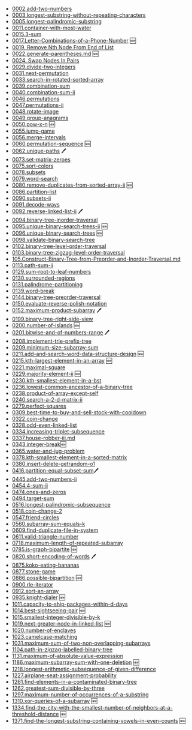 - [0002.add-two-numbers](../problems/2.add-two-numbers.md)
- [0003.longest-substring-without-repeating-characters](../problems/3.longest-substring-without-repeating-characters.md)
- [0005.longest-palindromic-substring](../problems/5.longest-palindromic-substring.md)
- [0011.container-with-most-water](../problems/11.container-with-most-water.md)
- [0015.3-sum](../problems/15.3sum.md)
- [0017.Letter-Combinations-of-a-Phone-Number](../problems/17.Letter-Combinations-of-a-Phone-Number.md) 🆕
- [0019. Remove Nth Node From End of List](../problems/19.removeNthNodeFromEndofList.md)
- [0022.generate-parentheses.md](../problems/22.generate-parentheses.md) 🆕
- [0024. Swap Nodes In Pairs](../problems/24.swapNodesInPairs.md)
- [0029.divide-two-integers](../problems/29.divide-two-integers.md)
- [0031.next-permutation](../problems/31.next-permutation.md)
- [0033.search-in-rotated-sorted-array](../problems/33.search-in-rotated-sorted-array.md)
- [0039.combination-sum](../problems/39.combination-sum.md)
- [0040.combination-sum-ii](../problems/40.combination-sum-ii.md)
- [0046.permutations](../problems/46.permutations.md)
- [0047.permutations-ii](../problems/47.permutations-ii.md)
- [0048.rotate-image](../problems/48.rotate-image.md)
- [0049.group-anagrams](../problems/49.group-anagrams.md)
- [0050.pow-x-n](../problems/50.pow-x-n.md) 🆕
- [0055.jump-game](../problems/55.jump-game.md)
- [0056.merge-intervals](../problems/56.merge-intervals.md)
- [0060.permutation-sequence](../problems/60.permutation-sequence.md) 🆕
- [0062.unique-paths](../problems/62.unique-paths.md) 🖊
- [0073.set-matrix-zeroes](../problems/73.set-matrix-zeroes.md)
- [0075.sort-colors](../problems/75.sort-colors.md)
- [0078.subsets](../problems/78.subsets.md)
- [0079.word-search](../problems/79.word-search-en.md)
- [0080.remove-duplicates-from-sorted-array-ii](../problems/80.remove-duplicates-from-sorted-array-ii.md) 🆕
- [0086.partition-list](../problems/86.partition-list.md)
- [0090.subsets-ii](../problems/90.subsets-ii.md)
- [0091.decode-ways](../problems/91.decode-ways.md)
- [0092.reverse-linked-list-ii](../problems/92.reverse-linked-list-ii.md) 🖊
- [0094.binary-tree-inorder-traversal](../problems/94.binary-tree-inorder-traversal.md)
- [0095.unique-binary-search-trees-ii](../problems/95.unique-binary-search-trees-ii.md) 🆕
- [0096.unique-binary-search-trees](../problems/96.unique-binary-search-trees.md) 🆕
- [0098.validate-binary-search-tree](../problems/98.validate-binary-search-tree.md)
- [0102.binary-tree-level-order-traversal](../problems/102.binary-tree-level-order-traversal.md)
- [0103.binary-tree-zigzag-level-order-traversal](../problems/103.binary-tree-zigzag-level-order-traversal.md)
- [105.Construct-Binary-Tree-from-Preorder-and-Inorder-Traversal.md](../problems/105.Construct-Binary-Tree-from-Preorder-and-Inorder-Traversal.md)
- [0113.path-sum-ii](../problems/113.path-sum-ii.md)
- [0129.sum-root-to-leaf-numbers](../problems/129.sum-root-to-leaf-numbers.md)
- [0130.surrounded-regions](../problems/130.surrounded-regions.md)
- [0131.palindrome-partitioning](../problems/131.palindrome-partitioning.md)
- [0139.word-break](../problems/139.word-break.md)
- [0144.binary-tree-preorder-traversal](../problems/144.binary-tree-preorder-traversal.md)
- [0150.evaluate-reverse-polish-notation](../problems/150.evaluate-reverse-polish-notation.md)
- [0152.maximum-product-subarray](../problems/152.maximum-product-subarray.md) 🖊
- [0199.binary-tree-right-side-view](../problems/199.binary-tree-right-side-view.md)
- [0200.number-of-islands](../problems/200.number-of-islands.md) 🆕
- [0201.bitwise-and-of-numbers-range](../problems/201.bitwise-and-of-numbers-range.md) 🖊
- [0208.implement-trie-prefix-tree](../problems/208.implement-trie-prefix-tree.md)
- [0209.minimum-size-subarray-sum](../problems/209.minimum-size-subarray-sum.md)
- [0211.add-and-search-word-data-structure-design](../problems/211.add-and-search-word-data-structure-design.md) 🆕
- [0215.kth-largest-element-in-an-array](../problems/215.kth-largest-element-in-an-array.md) 🆕
- [0221.maximal-square](../problems/221.maximal-square.md)
- [0229.majority-element-ii](../problems/229.majority-element-ii.md) 🆕
- [0230.kth-smallest-element-in-a-bst](../problems/230.kth-smallest-element-in-a-bst.md)
- [0236.lowest-common-ancestor-of-a-binary-tree](../problems/236.lowest-common-ancestor-of-a-binary-tree.md)
- [0238.product-of-array-except-self](../problems/238.product-of-array-except-self.md)
- [0240.search-a-2-d-matrix-ii](../problems/240.search-a-2-d-matrix-ii.md)
- [0279.perfect-squares](../problems/279.perfect-squares.md)
- [0309.best-time-to-buy-and-sell-stock-with-cooldown](../problems/309.best-time-to-buy-and-sell-stock-with-cooldown.md)
- [0322.coin-change](../problems/322.coin-change.md)
- [0328.odd-even-linked-list](../problems/328.odd-even-linked-list.md)
- [0334.increasing-triplet-subsequence](../problems/334.increasing-triplet-subsequence.md)
- [0337.house-robber-iii.md](../problems/337.house-robber-iii.md)
- [0343.integer-break](../problems/343.integer-break.md)🆕
- [0365.water-and-jug-problem](../problems/365.water-and-jug-problem.md)
- [0378.kth-smallest-element-in-a-sorted-matrix](../problems/378.kth-smallest-element-in-a-sorted-matrix.md)
- [0380.insert-delete-getrandom-o1](../problems/380.insert-delete-getrandom-o1.md)
- [0416.partition-equal-subset-sum](../problems/416.partition-equal-subset-sum.md)🖊
- [0445.add-two-numbers-ii](../problems/445.add-two-numbers-ii.md)
- [0454.4-sum-ii](../problems/454.4-sum-ii.md)
- [0474.ones-and-zeros](../problems/474.ones-and-zeros-en.md)
- [0494.target-sum](../problems/494.target-sum.md)
- [0516.longest-palindromic-subsequence](../problems/516.longest-palindromic-subsequence.md)
- [0518.coin-change-2](../problems/518.coin-change-2.md)
- [0547.friend-circles](../problems/547.friend-circles-en.md)
- [0560.subarray-sum-equals-k](../problems/560.subarray-sum-equals-k.md)
- [0609.find-duplicate-file-in-system](../problems/609.find-duplicate-file-in-system.md)
- [0611.valid-triangle-number](../problems/611.valid-triangle-number.md)
- [0718.maximum-length-of-repeated-subarray](../problems/718.maximum-length-of-repeated-subarray.md)
- [0785.is-graph-bipartite](../problems/785.is-graph-bipartite.md) 🆕
- [0820.short-encoding-of-words](../problems/820.short-encoding-of-words.md) 🖊
- [0875.koko-eating-bananas](../problems/875.koko-eating-bananas.md)
- [0877.stone-game](../problems/877.stone-game.md)
- [0886.possible-bipartition](../problems/886.possible-bipartition.md) 🆕
- [0900.rle-iterator](../problems/900.rle-iterator.md)
- [0912.sort-an-array](../problems/912.sort-an-array.md)
- [0935.knight-dialer](../problems/935.knight-dialer.md) 🆕
- [1011.capacity-to-ship-packages-within-d-days](../problems/1011.capacity-to-ship-packages-within-d-days.md)
- [1014.best-sightseeing-pair](../problems/1014.best-sightseeing-pair.md) 🆕
- [1015.smallest-integer-divisible-by-k](../problems/1015.smallest-integer-divisible-by-k.md)
- [1019.next-greater-node-in-linked-list](../problems/1019.next-greater-node-in-linked-list.md) 🆕
- [1020.number-of-enclaves](../problems/1020.number-of-enclaves.md)
- [1023.camelcase-matching](../problems/1023.camelcase-matching.md)
- [1031.maximum-sum-of-two-non-overlapping-subarrays](../problems/1031.maximum-sum-of-two-non-overlapping-subarrays.md)
- [1104.path-in-zigzag-labelled-binary-tree](../problems/1104.path-in-zigzag-labelled-binary-tree.md)
- [1131.maximum-of-absolute-value-expression](../problems/1131.maximum-of-absolute-value-expression.md)
- [1186.maximum-subarray-sum-with-one-deletion](../problems/1186.maximum-subarray-sum-with-one-deletion.md) 🆕
- [1218.longest-arithmetic-subsequence-of-given-difference](../problems/1218.longest-arithmetic-subsequence-of-given-difference.md)
- [1227.airplane-seat-assignment-probability](../problems/1227.airplane-seat-assignment-probability.md)
- [1261.find-elements-in-a-contaminated-binary-tree](../problems/1261.find-elements-in-a-contaminated-binary-tree.md)
- [1262.greatest-sum-divisible-by-three](../problems/1262.greatest-sum-divisible-by-three.md)
- [1297.maximum-number-of-occurrences-of-a-substring](../problems/1297.maximum-number-of-occurrences-of-a-substring.md)
- [1310.xor-queries-of-a-subarray](../problems/1310.xor-queries-of-a-subarray.md) 🆕
- [1334.find-the-city-with-the-smallest-number-of-neighbors-at-a-threshold-distance](../problems/1334.find-the-city-with-the-smallest-number-of-neighbors-at-a-threshold-distance.md) 🆕
- [1371.find-the-longest-substring-containing-vowels-in-even-counts](../problems/1371.find-the-longest-substring-containing-vowels-in-even-counts.md) 🆕

